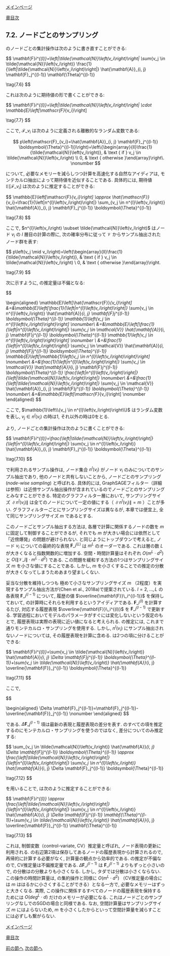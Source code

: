 [メインページ](../../index.markdown)

[章目次](./chap7.md)
## 7.2. ノードごとのサンプリング

のノードごとの集計操作は次のように書き直すことができる:

 $$
 \mathbf{F}_i^{(l)}=\left\|\tilde{\mathcal{N}}\left(v_i\right)\right\| \sum_{v_j \in \tilde{\mathcal{N}}\left(v_i\right)} \frac{1}{\left\|\tilde{\mathcal{N}}\left(v_i\right)\right\|} \hat{\mathbf{A}}_{i, j} \mathbf{F}_j^{(l-1)} \mathbf{\Theta}^{(l-1)}
    
\tag{7.6} $$
 

これは次のように期待値の形で書くことができる:

 $$
 \mathbf{F}_i^{(l)}=\left\|\tilde{\mathcal{N}}\left(v_i\right)\right\| \cdot \mathbb{E}\left[\mathscr{F}_{v_i}\right]
    
\tag{7.7} $$
 

ここで,  $\mathscr{F}\_{v_i}$ は次のように定義される離散的なランダム変数である:

 $$
 p\left(\mathscr{F}_{v_i}=\hat{\mathbf{A}}_{i, j} \mathbf{F}_j^{(l-1)} \boldsymbol{\Theta}^{(l-1)}\right)=\left\{\begin{array}{ll}\frac{1}{\tilde{\mathcal{N}}\left(v_i\right)}, & \text { if } v_j \in \tilde{\mathcal{N}}\left(v_i\right) \\ 0, & \text { otherwise }\end{array}\right\.
    \nonumber $$
 

について, 必要なメモリーを減らしつつ計算を高速化する自然なアイディアは, モンテカルロ抽出によって期待値を近似することである. 具体的には, 期待値 $\mathbb{E}\left[\mathscr{F}\_{v_i}\right]$ は次のように推定することができる:

 $$
 \mathbb{E}\left[\mathscr{F}_{v_i}\right] \approx \hat{\mathscr{F}}_{v_i}=\frac{1}{\left\|n^{l}\left(v_i\right)\right\|} \sum_{v_j \in n^{l}\left(v_i\right)} \hat{\mathbf{A}}_{i, j} \mathbf{F}_j^{(l-1)} \boldsymbol{\Theta}^{(l-1)}
    
\tag{7.8} $$
 

ここで,  $n^{l}\left(v_i\right) \subset \tilde{\mathcal{N}}\left(v_i\right)$ はノード $v_i$ の $l$ 層目の計算の際に, 次の確率分布に従って $\mathcal{V}$ からサンプル抽出されたノード群を表す:

 $$
 p\left(v_j \mid v_i\right)=\left\{\begin{array}{ll}\frac{1}{\tilde{\mathcal{N}}\left(v_i\right)}, & \text { if } v_j \in \tilde{\mathcal{N}}\left(v_i\right) \\ 0, & \text { otherwise }\end{array}\right\.
    
\tag{7.9} $$
 

次に示すように, の推定量は不偏となる:

 

$$

\begin{aligned}
\mathbb{E}\left[\hat{\mathscr{F}}_{v_i}\right] &=&\mathbb{E}\left[\frac{1}{\left\|n^{l}\left(v_i\right)\right\|} \sum_{v_j \in n^{l}\left(v_i\right)} \hat{\mathbf{A}}_{i, j} \mathbf{F}_j^{(l-1)} \boldsymbol{\Theta}^{(l-1)} \mathbb{1}\left\{v_j \in n^{l}\left(v_i\right)\right\}\right] \nonumber\\
&=&\mathbb{E}\left[\frac{1}{\left\|n^{l}\left(v_i\right)\right\|} \sum_{v_j \in \mathcal{V}} \hat{\mathbf{A}}_{i, j} \mathbf{F}_j^{(l-1)} \boldsymbol{\Theta}^{(l-1)} \mathbb{1}\left\{v_j \in n^{l}\left(v_i\right)\right\}\right]  \nonumber \\
&=&\frac{1}{\left\|n^{l}\left(v_i\right)\right\|} \sum_{v_j \in \mathcal{V}} \hat{\mathbf{A}}_{i, j} \mathbf{F}_j^{(l-1)} \boldsymbol{\Theta}^{(l-1)} \mathbb{E}\left[\mathbb{1}\left\{v_j \in n^{l}\left(v_i\right)\right\}\right] \nonumber\\
&=&\frac{1}{\left\|n^{l}\left(v_i\right)\right\|} \sum_{v_j \in \mathcal{V}} \hat{\mathbf{A}}_{i, j} \mathbf{F}_j^{(l-1)} \boldsymbol{\Theta}^{(l-1)} \frac{\left\|n^{l}\left(v_i\right)\right\|}{\left\|\tilde{\mathcal{N}}\left(v_i\right)\right\|} \nonumber\\
&=&\frac{1}{\left\|\tilde{\mathcal{N}}\left(v_i\right)\right\|} \sum_{v_j \in \mathcal{V}} \hat{\mathbf{A}}_{i, j} \mathbf{F}_j^{(l-1)} \boldsymbol{\Theta}^{(l-1)} \nonumber\\ 
&=&\mathbb{E}\left[\mathscr{F}_{v_i}\right] \nonumber
\end{aligned}
$$

 

ここで,  $\mathbb{1}\left\\{v_j \in n^{l}\left(v_i\right)\right\\}$ はランダム変数を表し,  $v_j \in n^{l}\left(v_i\right)$ の時は1, それ以外の時は0をとる.

より, ノードごとの集計操作は次のように書くことができる:

 $$
 \mathbf{F}_i^{(l)}=\frac{\left\|\tilde{\mathcal{N}}\left(v_i\right)\right\|}{\left\|n^{l}\left(v_i\right)\right\|} \sum_{v_j \in n^{l}\left(v_i\right)} \hat{\mathbf{A}}_{i, j} \mathbf{F}_j^{(l-1)} \boldsymbol{\Theta}^{(l-1)}
    
\tag{7.10} $$
 

で利用されるサンプル操作は, ノード集合 $n^{l}\left(v_i\right)$ がノード $v_i$ のみについてのサンプル抽出であり, 他のノードと共有しないことから, ノードごとのサンプリング(*node-wise sampling*) と呼ばれる. 具体的には, GraphSAGEフィルター（詳細は参照）は近傍サンプル抽出操作が含まれているのでノードごとのサンプリングとみなすことができる. 特定のグラフフィルター層において, サンプリングサイズ $\left\|n^{l}\left(v_i\right)\right\|$ は全てのノードについて一定の値にする（ $\left\|n^{l}\left(v_i\right)\right\|=m$ ）ことが多い. グラフフィルターごとにサンプリングサイズは異なるが, 本章では便宜上, 全て同じサンプリングサイズ $m$ であるとする.

このノードごとサンプル抽出する方法は, 各層で計算に関係するノードの数を $m$ に固定して制御することができるが, それでも $m$ が大きい場合には依然として「近傍爆発」の問題が避けられない. と同じようにトップダウンで考えると, ノード $v_i$ についての最終的な表現 $\mathbf{F}\_i^{(L)}$ は $m^L$ のオーダーである. これは層の数 $L$ が大きくなると指数関数的に増加する. 空間・時間計算量はそれぞれ $O\left(m^{L} \cdot d^{2}\right)$ と  $O\left(\left\|\mathcal{V}\_l\right\| \cdot m^{L} \cdot d^{2}\right)$ である. この問題を緩和する方法の1つはサンプリングサイズ $m$ を小さな値にすることである. しかし,  $m$ を小さくすることでの推定の分散が大きくなってしまうためあまり望ましくない.

妥当な分散を維持しつつも 極めて小さなサンプリングサイズ $m$ （2程度）を実現するサンプル抽出方法が(Chen et al., 2018a)で提案されている.  $l=2, \ldots, L$ の各表現 $\mathbf{F}\_i^{(l-1)}$ について, 履歴の値 $\overline{\mathbf{F}}\_i^{(l-1)}$ を保持しておいて, の計算時にそれらを利用するというアイディアである.  $\mathbf{F}\_i^{(l)}$ を計算するたび, 対応する履歴表現 $\overline{\mathbf{F}}\_i^{(l)}$ を $\mathbf{F}\_i^{(l-1)}$ で更新する. 学習過程においてモデルのパラメータがすぐには変化しないという仮定のもとで, 履歴表現は実際の表現に近い値になると考えられる. の推定には, これまで通りモンテカルロ・サンプリングを使用する. しかし,  $n^{l}\left(v_i\right)$ にサンプル抽出されないノードについては, その履歴表現を計算に含める. は2つの項に分けることができる:

 $$
 \mathbf{F}_i^{(l)}=\sum_{v_j \in \tilde{\mathcal{N}}\left(v_i\right)} \hat{\mathbf{A}}_{i, j} \Delta \mathbf{F}_j^{(l-1)} \boldsymbol{\Theta}^{(l-1)}+\sum_{v_j \in \tilde{\mathcal{N}}\left(v_i\right)} \hat{\mathbf{A}}_{i, j} \overline{\mathbf{F}}_j^{(l-1)} \boldsymbol{\Theta}^{(l-1)}
    
\tag{7.11} $$
 

ここで,  

$$

\begin{aligned}
\Delta \mathbf{F}_j^{(l-1)}=\mathbf{F}_j^{(l-1)}-\overline{\mathbf{F}}_j^{(l-1)}
\nonumber
\end{aligned}
$$

  である.  $\Delta \mathbf{F}\_j^{(l-1)}$ 項は最新の表現と履歴表現の差分を表す. のすべての項を推定するのにモンテカルロ・サンプリングを使うのではなく, 差分についてのみ推定する:

 $$
 \sum_{v_j \in \tilde{\mathcal{N}}\left(v_i\right)} \hat{\mathbf{A}}_{i, j} \Delta \mathbf{F}_j^{(l-1)} \boldsymbol{\Theta}^{(l-1)} \approx \frac{\left\|\tilde{\mathcal{N}}\left(v_i\right)\right\|}{\left\|n^{l}\left(v_i\right)\right\|} \sum_{v_j \in n^{l}\left(v_i\right)} \hat{\mathbf{A}}_{i, j} \Delta \mathbf{F}_j^{(l-1)} \boldsymbol{\Theta}^{(l-1)}
    
\tag{7.12} $$
 

を用いることで, は次のように推定することができる:

 $$
 \mathbf{F}_i^{(l)} \approx \frac{\left\|\tilde{\mathcal{N}}\left(v_i\right)\right\|}{\left\|n^{l}\left(v_i\right)\right\|} \sum_{v_j \in n^{l}\left(v_i\right)} \hat{\mathbf{A}}_{i, j} \Delta \mathbf{F}_j^{(l-1)} \mathbf{\Theta}^{(l-1)}+\sum_{v_j \in \tilde{\mathcal{N}}\left(v_i\right)} \hat{\mathbf{A}}_{i, j} \overline{\mathbf{F}}_j^{(l-1)} \mathbf{\Theta}^{(l-1)}
    
\tag{7.13} $$
 

これは, 制御変数（control-variate, CV）推定量と呼ばれ, ノード表現の更新に利用される. の右辺第2項は保存してあるノードの履歴表現から計算されるので, 再帰的に計算する必要がなく, 計算量の観点から効率的である. の推定が不偏なので, CV推定量は不偏推定量である.  $\Delta \mathbf{F}\_i^{(l-1)}$ は $\mathbf{F}\_i^{(l-1)}$ よりもずっと小さいので, の分散はの分散よりも小さくなる. しかし, タダでは分散は小さくならない. この操作の時間計算量は, の集約操作と同様に $O\left(m^{L} \cdot d^{2}\right)$ （CV推定量の場合には $m$ ははるかに小さくすることができる）となる一方で, 必要なメモリーはずっと大きくなる. 実際, この操作に関係するすべてのノードの履歴表現を保持するためには $O\left(d e g^{L} \cdot d\right)$ だけのメモリーが必要になる. これはノードごとのサンプリングなしでのSGDの場合と同様である. なお, 空間計算量はサンプリングサイズ $m$ にはよらないため,  $m$ を小さくしたからといって空間計算量を減らすことには必ずしも繋がらない.


[メインページ](../../index.markdown)

[章目次](./chap7.md)

[前の節へ](./subsection_01.md) [次の節へ](./subsection_03.md)



